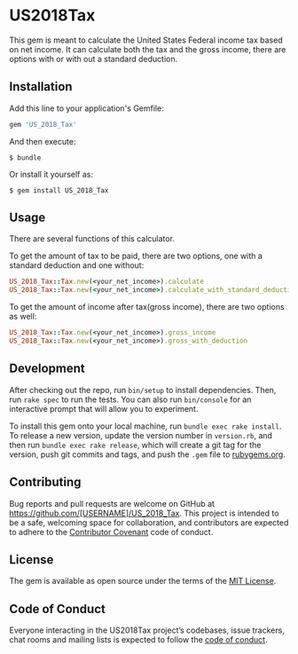 # US2018Tax

This gem is meant to calculate the United States Federal income tax based on net income.  It can calculate both the tax and the gross income, there are options with or with out a standard deduction.


## Installation

Add this line to your application's Gemfile:

```ruby
gem 'US_2018_Tax'
```

And then execute:

    $ bundle

Or install it yourself as:

    $ gem install US_2018_Tax

## Usage

There are several functions of this calculator.

To get the amount of tax to be paid, there are two options, one with a standard deduction and one without:

  ```ruby
  US_2018_Tax::Tax.new(<your_net_income>).calculate
  US_2018_Tax::Tax.new(<your_net_income>).calculate_with_standard_deduction
  ```

To get the amount of income after tax(gross income), there are two options as well:

  ```ruby
  US_2018_Tax::Tax.new(<your_net_income>).gross_income
  US_2018_Tax::Tax.new(<your_net_income>).gross_with_deduction
  ```

## Development

After checking out the repo, run `bin/setup` to install dependencies. Then, run `rake spec` to run the tests. You can also run `bin/console` for an interactive prompt that will allow you to experiment.

To install this gem onto your local machine, run `bundle exec rake install`. To release a new version, update the version number in `version.rb`, and then run `bundle exec rake release`, which will create a git tag for the version, push git commits and tags, and push the `.gem` file to [rubygems.org](https://rubygems.org).

## Contributing

Bug reports and pull requests are welcome on GitHub at https://github.com/[USERNAME]/US_2018_Tax. This project is intended to be a safe, welcoming space for collaboration, and contributors are expected to adhere to the [Contributor Covenant](http://contributor-covenant.org) code of conduct.

## License

The gem is available as open source under the terms of the [MIT License](https://opensource.org/licenses/MIT).

## Code of Conduct

Everyone interacting in the US2018Tax project’s codebases, issue trackers, chat rooms and mailing lists is expected to follow the [code of conduct](https://github.com/[USERNAME]/US_2018_Tax/blob/master/CODE_OF_CONDUCT.md).
